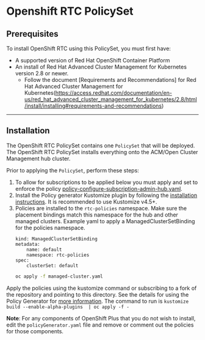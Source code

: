 # Openshift RTC PolicySet

## Prerequisites
 To install OpenShift RTC using this PolicySet, you must first have:
 - A supported version of Red Hat OpenShift Container Platform 
 - An install of Red Hat Advanced Cluster Management for Kubernetes version 2.8 or newer.
   - Follow the document [Requirements and Recommendations] for Red Hat Advanced Cluster Management for Kubernetes(https://access.redhat.com/documentation/en-us/red_hat_advanced_cluster_management_for_kubernetes/2.8/html/install/installing#requirements-and-recommendations)

---

## Installation

The OpenShift RTC PolicySet contains one `PolicySet` that will be deployed.  The OpenShift RTC PolicySet installs everything onto the ACM/Open Cluster Management hub cluster.

Prior to applying the `PolicySet`, perform these steps:

1. To allow for subscriptions to be applied below you must apply and set to enforce the policy [policy-configure-subscription-admin-hub.yaml](https://github.com/open-cluster-management-io/policy-collection/blob/main/community/CM-Configuration-Management/policy-configure-subscription-admin-hub.yaml).
2. Install the Policy generator Kustomize plugin by following the [installation instructions](https://github.com/stolostron/policy-generator-plugin#installation). It is recommended to use Kustomize v4.5+.
3. Policies are installed to the `rtc-policies` namespace.  Make sure the placement bindings match this namespace for the hub and other managed clusters.
   Example yaml to apply a ManagedClusterSetBinding for the policies namespace.
    ```apiVersion: cluster.open-cluster-management.io/v1beta1
    kind: ManagedClusterSetBinding
    metadata:
        name: default
        namespace: rtc-policies
    spec:
        clusterSet: default
    ```
    ```bash
    oc apply -f managed-cluster.yaml 
    ```

Apply the policies using the kustomize command or subscribing to a fork of the repository and pointing to this directory.  See the details for using the Policy Generator for [more information](https://github.com/stolostron/policy-collection/tree/main/policygenerator).  The command to run is `kustomize build --enable-alpha-plugins  | oc apply -f -`

**Note**: For any components of OpenShift Plus that you do not wish to install, edit the `policyGenerator.yaml` file and remove or comment out the policies for those components.